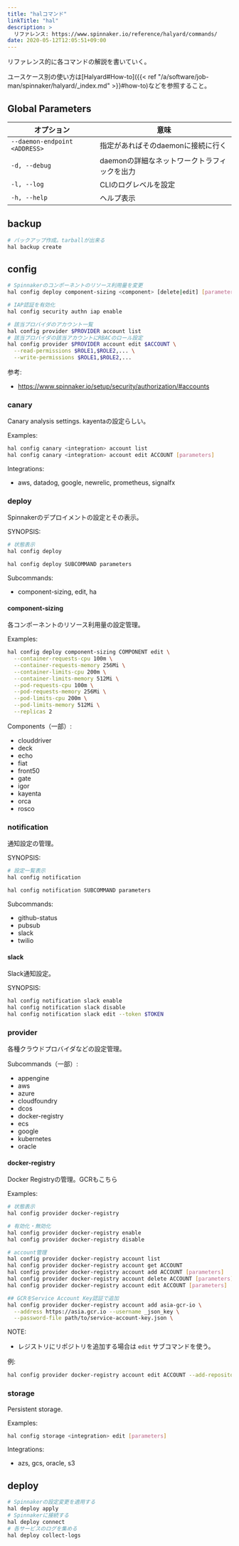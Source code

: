 ```yaml
---
title: "halコマンド"
linkTitle: "hal"
description: >
  リファレンス: https://www.spinnaker.io/reference/halyard/commands/
date: 2020-05-12T12:05:51+09:00
---
```


リファレンス的に各コマンドの解説を書いていく。

ユースケース別の使い方は[Halyard#How-to]({{< ref "/a/software/job-man/spinnaker/halyard/_index.md" >}}#how-to)などを参照すること。

## Global Parameters

 オプション | 意味
----------|------
 `--daemon-endpoint <ADDRESS>` | 指定があればそのdaemonに接続に行く
 `-d, --debug` | daemonの詳細なネットワークトラフィックを出力
 `-l, --log` | CLIのログレベルを設定
 `-h, --help` | ヘルプ表示

## backup

```sh
# バックアップ作成。tarballが出来る
hal backup create
```

## config

```sh
# Spinnakerのコンポーネントのリソース利用量を変更
hal config deploy component-sizing <component> [delete|edit] [parameters]

# IAP認証を有効化
hal config security authn iap enable

# 該当プロバイダのアカウント一覧
hal config provider $PROVIDER account list
# 該当プロバイダの該当アカウントにRBACのロール設定
hal config provider $PROVIDER account edit $ACCOUNT \
  --read-permissions $ROLE1,$ROLE2,... \
  --write-permissions $ROLE1,$ROLE2,...
```

参考:

- https://www.spinnaker.io/setup/security/authorization/#accounts

### canary

Canary analysis settings. kayentaの設定らしい。

Examples:

```sh
hal config canary <integration> account list
hal config canary <integration> account edit ACCOUNT [parameters]
```

Integrations:

- aws, datadog, google, newrelic, prometheus, signalfx

### deploy

Spinnakerのデプロイメントの設定とその表示。

SYNOPSIS:

```sh
# 状態表示
hal config deploy

hal config deploy SUBCOMMAND parameters
```

Subcommands:

- component-sizing, edit, ha

#### component-sizing

各コンポーネントのリソース利用量の設定管理。

Examples:

```sh
hal config deploy component-sizing COMPONENT edit \
  --container-requests-cpu 100m \
  --container-requests-memory 256Mi \
  --container-limits-cpu 200m \
  --container-limits-memory 512Mi \
  --pod-requests-cpu 100m \
  --pod-requests-memory 256Mi \
  --pod-limits-cpu 200m \
  --pod-limits-memory 512Mi \
  --replicas 2
```

Components（一部）:

- clouddriver
- deck
- echo
- fiat
- front50
- gate
- igor
- kayenta
- orca
- rosco

### notification

通知設定の管理。

SYNOPSIS:

```sh
# 設定一覧表示
hal config notification

hal config notification SUBCOMMAND parameters
```

Subcommands:

- github-status
- pubsub
- slack
- twilio

#### slack

Slack通知設定。

SYNOPSIS:

```sh
hal config notification slack enable
hal config notification slack disable
hal config notification slack edit --token $TOKEN
```

### provider

各種クラウドプロバイダなどの設定管理。

Subcommands（一部）:

- appengine
- aws
- azure
- cloudfoundry
- dcos
- docker-registry
- ecs
- google
- kubernetes
- oracle

#### docker-registry

Docker Registryの管理。GCRもこちら

Examples:

```sh
# 状態表示
hal config provider docker-registry

# 有効化・無効化
hal config provider docker-registry enable
hal config provider docker-registry disable

# account管理
hal config provider docker-registry account list
hal config provider docker-registry account get ACCOUNT
hal config provider docker-registry account add ACCOUNT [parameters]
hal config provider docker-registry account delete ACCOUNT [parameters]
hal config provider docker-registry account edit ACCOUNT [parameters]

## GCRをService Account Key認証で追加
hal config provider docker-registry account add asia-gcr-io \
  --address https://asia.gcr.io --username _json_key \
  --password-file path/to/service-account-key.json \
```

NOTE:

- レジストリにリポジトリを追加する場合は `edit` サブコマンドを使う。

例:

```sh
hal config provider docker-registry account edit ACCOUNT --add-repository foo/bar
```

### storage

Persistent storage.

Examples:

```sh
hal config storage <integration> edit [parameters]
```

Integrations:

- azs, gcs, oracle, s3

## deploy

```sh
# Spinnakerの設定変更を適用する
hal deploy apply
# Spinnakerに接続する
hal deploy connect
# 各サービスのログを集める
hal deploy collect-logs
```
